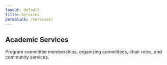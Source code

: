 ```yaml
---
layout: default
title: Services
permalink: /services/
---
```


<section class="card">
  <h2>Academic Services</h2>
  <p>Program committee memberships, organizing committees, chair roles, and community services.</p>
</section>


